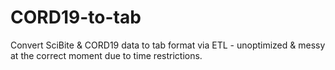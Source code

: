# CORD19-to-tab
Convert SciBite & CORD19 data to tab format via ETL - unoptimized & messy at the correct moment due to time restrictions.
